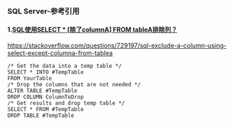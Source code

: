 ### SQL Server-参考引用

#### 1.[SQL使用SELECT * [除了columnA] FROM tableA排除列？](https://www.itranslater.com/qa/details/2104903559677477888)

https://stackoverflow.com/questions/729197/sql-exclude-a-column-using-select-except-columna-from-tablea

```
/* Get the data into a temp table */
SELECT * INTO #TempTable
FROM YourTable
/* Drop the columns that are not needed */
ALTER TABLE #TempTable
DROP COLUMN ColumnToDrop
/* Get results and drop temp table */
SELECT * FROM #TempTable
DROP TABLE #TempTable
```
